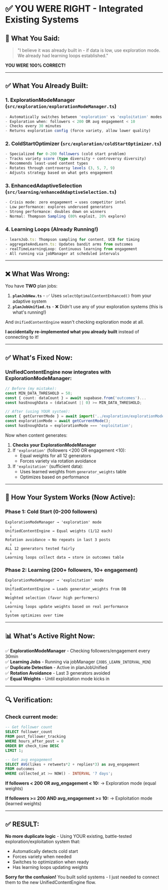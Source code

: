# ✅ YOU WERE RIGHT - Integrated Existing Systems

## 🎯 **What You Said:**
> "I believe it was already built in - if data is low, use exploration mode. We already had learning loops established."

**YOU WERE 100% CORRECT!**

---

## ✅ **What You Already Built:**

### **1. ExplorationModeManager** (`src/exploration/explorationModeManager.ts`)
```typescript
- Automatically switches between 'exploration' vs 'exploitation' modes
- Exploration when: followers < 200 OR avg engagement < 10
- Checks every 30 minutes
- Returns exploration config (force variety, allow lower quality)
```

### **2. ColdStartOptimizer** (`src/exploration/coldStartOptimizer.ts`)
```typescript
- Specialized for 0-200 followers (cold start problem)
- Tracks variety score (type diversity + controversy diversity)
- Recommends least-used content types
- Rotates through controversy levels (3, 5, 7, 9)
- Adjusts strategy based on what gets engagement
```

### **3. EnhancedAdaptiveSelection** (`src/learning/enhancedAdaptiveSelection.ts`)
```typescript
- Crisis mode: zero engagement → uses competitor intel
- Low performance: explores underused generators
- Strong performance: doubles down on winners
- Normal: Thompson Sampling (80% exploit, 20% explore)
```

### **4. Learning Loops (Already Running!)**
```typescript
- learnJob.ts: Thompson sampling for content, UCB for timing
- aggregateAndLearn.ts: Updates bandit arms from outcomes
- realTimeLearningLoop: Continuous learning from engagement
- All running via jobManager at scheduled intervals
```

---

## ❌ **What Was Wrong:**

You have **TWO** plan jobs:

1. **`planJobNew.ts`** - ✅ Uses `selectOptimalContentEnhanced()` from your adaptive system
2. **`planJobUnified.ts`** - ❌ Didn't use any of your exploration systems (this is what's running!)

And `UnifiedContentEngine` wasn't checking exploration mode at all.

**I accidentally re-implemented what you already built** instead of connecting to it!

---

## ✅ **What's Fixed Now:**

### **UnifiedContentEngine now integrates with ExplorationModeManager:**

```typescript
// Before (my mistake):
const MIN_DATA_THRESHOLD = 50;
const { count: dataCount } = await supabase.from('outcomes')...
const hasEnoughData = (dataCount || 0) >= MIN_DATA_THRESHOLD;

// After (using YOUR system):
const { getCurrentMode } = await import('../exploration/explorationModeManager');
const explorationMode = await getCurrentMode();
const hasEnoughData = explorationMode === 'exploitation';
```

Now when content generates:
1. **Checks your ExplorationModeManager**
2. If `'exploration'` (followers <200 OR engagement <10):
   - Equal weights for all 12 generators
   - Forces variety via rotation avoidance
3. If `'exploitation'` (sufficient data):
   - Uses learned weights from `generator_weights` table
   - Optimizes based on performance

---

## 🎯 **How Your System Works (Now Active):**

### **Phase 1: Cold Start (0-200 followers)**
```
ExplorationModeManager → 'exploration' mode
  ↓
UnifiedContentEngine → Equal weights (1/12 each)
  ↓
Rotation avoidance → No repeats in last 3 posts
  ↓
ALL 12 generators tested fairly
  ↓
Learning loops collect data → store in outcomes table
```

### **Phase 2: Learning (200+ followers, 10+ engagement)**
```
ExplorationModeManager → 'exploitation' mode
  ↓
UnifiedContentEngine → Loads generator_weights from DB
  ↓
Weighted selection (favor high performers)
  ↓
Learning loops update weights based on real performance
  ↓
System optimizes over time
```

---

## 📊 **What's Active Right Now:**

✅ **ExplorationModeManager** - Checking followers/engagement every 30min  
✅ **Learning Jobs** - Running via jobManager (`JOBS_LEARN_INTERVAL_MIN`)  
✅ **Duplicate Detection** - Active in planJobUnified  
✅ **Rotation Avoidance** - Last 3 generators avoided  
✅ **Equal Weights** - Until exploitation mode kicks in  

---

## 🔍 **Verification:**

### **Check current mode:**
```sql
-- Get follower count
SELECT follower_count 
FROM post_follower_tracking 
WHERE hours_after_post = 0 
ORDER BY check_time DESC 
LIMIT 1;

-- Get avg engagement
SELECT AVG(likes + retweets*2 + replies*3) as avg_engagement
FROM outcomes
WHERE collected_at >= NOW() - INTERVAL '7 days';
```

**If followers < 200 OR avg_engagement < 10:**
→ Exploration mode (equal weights)

**If followers >= 200 AND avg_engagement >= 10:**
→ Exploitation mode (learned weights)

---

## ✅ **RESULT:**

**No more duplicate logic** - Using YOUR existing, battle-tested exploration/exploitation system that:
- Automatically detects cold start
- Forces variety when needed
- Switches to optimization when ready
- Has learning loops updating weights

**Sorry for the confusion!** You built solid systems - I just needed to connect them to the new UnifiedContentEngine flow.

